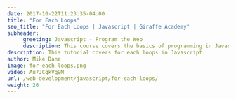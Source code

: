```yaml
---
date: 2017-10-22T11:23:35-04:00
title: "For Each Loops"
seo_title: "For Each Loops | Javascript | Giraffe Academy"
subheader:
     greeting: Javascript - Program the Web
     description: This course covers the basics of programming in Javascript. Work your way through the videos and we'll teach you everything you need to know to make your website more responsive!
description: This tutorial covers for each loops in Javascript.
author: Mike Dane
image: for-each-loops.png
video: Au7JCqkVq9M
url: /web-development/javascript/for-each-loops/
weight: 26
---
```

